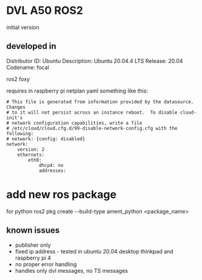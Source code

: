 # DVL A50 ROS2

initial version

## developed in

Distributor ID: Ubuntu
Description:    Ubuntu 20.04.4 LTS
Release:        20.04
Codename:       focal

ros2 foxy

requires in raspberry pi netplan yaml something like this:
```
# This file is generated from information provided by the datasource.  Changes
# to it will not persist across an instance reboot.  To disable cloud-init's
# network configuration capabilities, write a file
# /etc/cloud/cloud.cfg.d/99-disable-network-config.cfg with the following:
# network: {config: disabled}
network:
    version: 2
    ethernets:
        eth0:
            dhcp4: no
            addresses:
```


# add new ros package 

for python 
ros2 pkg create --build-type ament_python <package_name>

## known issues

- publisher only
- fixed ip address - tested in ubuntu 20.04 desktop thinkpad and raspberry pi 4 
- no proper error handling
- handles only dvl messages, no TS messages